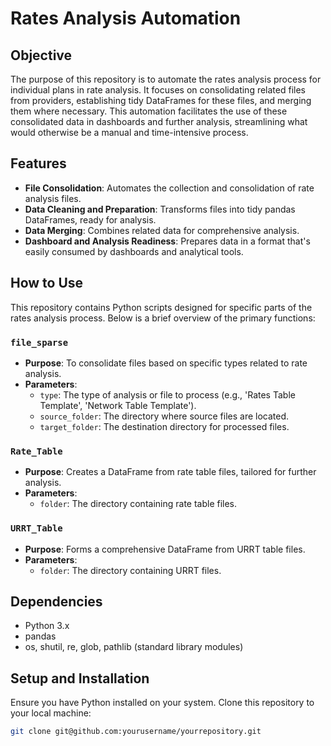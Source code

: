 # Rates Analysis Automation

## Objective

The purpose of this repository is to automate the rates analysis process for individual plans in rate analysis. It focuses on consolidating related files from providers, establishing tidy DataFrames for these files, and merging them where necessary. This automation facilitates the use of these consolidated data in dashboards and further analysis, streamlining what would otherwise be a manual and time-intensive process.

## Features

- **File Consolidation**: Automates the collection and consolidation of rate analysis files.
- **Data Cleaning and Preparation**: Transforms files into tidy pandas DataFrames, ready for analysis.
- **Data Merging**: Combines related data for comprehensive analysis.
- **Dashboard and Analysis Readiness**: Prepares data in a format that's easily consumed by dashboards and analytical tools.

## How to Use

This repository contains Python scripts designed for specific parts of the rates analysis process. Below is a brief overview of the primary functions:

### `file_sparse`

- **Purpose**: To consolidate files based on specific types related to rate analysis.
- **Parameters**:
  - `type`: The type of analysis or file to process (e.g., 'Rates Table Template', 'Network Table Template').
  - `source_folder`: The directory where source files are located.
  - `target_folder`: The destination directory for processed files.

### `Rate_Table`

- **Purpose**: Creates a DataFrame from rate table files, tailored for further analysis.
- **Parameters**:
  - `folder`: The directory containing rate table files.

### `URRT_Table`

- **Purpose**: Forms a comprehensive DataFrame from URRT table files.
- **Parameters**:
  - `folder`: The directory containing URRT files.

## Dependencies

- Python 3.x
- pandas
- os, shutil, re, glob, pathlib (standard library modules)

## Setup and Installation

Ensure you have Python installed on your system. Clone this repository to your local machine:

```bash
git clone git@github.com:yourusername/yourrepository.git